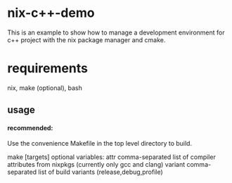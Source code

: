 # nix-c++-demo

This is an example to show how to manage a development environment for c++ project with the nix package manager and cmake.

# requirements

nix, make (optional), bash

## usage
#### recommended:

Use the convenience Makefile in the top level directory to build.

make [targets]
  optional variables:
  attr      comma-separated list of compiler attributes from nixpkgs (currently only gcc and clang)
  variant   comma-separated list of build variants (release,debug,profile)



